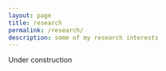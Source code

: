 ```yaml
---
layout: page
title: research
permalink: /research/
description: some of my research interests
---
```


Under construction

<!-- {% for project in site.research %}

<div class="section">
	<h3>{{ project.title }}</h3>
	{% if project.img %}
		{% include figure.html image=project.img  width="half" align=project.imgalign caption=project.imgcaption  %}
	{% endif %}
	{{ project.content }}
</div>

{% endfor %} -->
